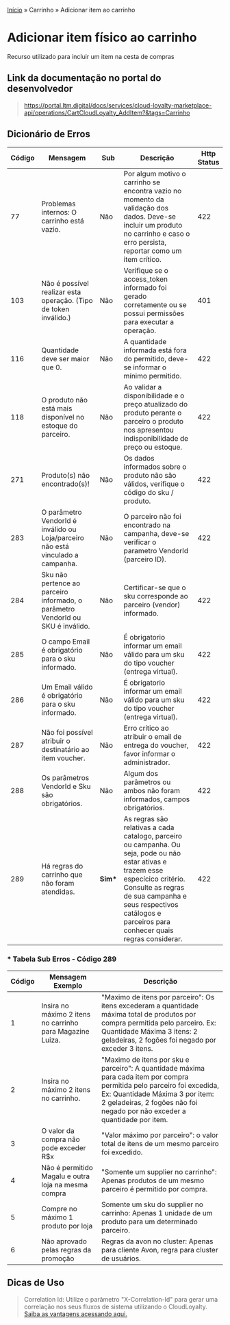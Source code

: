 [Início](/readme.md) &raquo; Carrinho &raquo; Adicionar item ao carrinho
# Adicionar item físico ao carrinho

Recurso utilizado para incluir um item na cesta de compras  

## Link da documentação no portal do desenvolvedor

> https://portal.ltm.digital/docs/services/cloud-loyalty-marketplace-api/operations/CartCloudLoyalty_AddItem?&tags=Carrinho

## Dicionário de Erros

| Código | Mensagem | Sub | Descrição | Http Status |
|-|-|-|-|-|
| 77 | Problemas internos: O carrinho está vazio. | Não | Por algum motivo o carrinho se encontra vazio no momento da validação dos dados. Deve-se incluir um produto no carrinho e caso o erro persista, reportar como um item crítico. | 422
| 103 | Não é possível realizar esta operação. (Tipo de token inválido.) | Não | Verifique se o access_token informado foi gerado corretamente ou se possui permissões para executar a operação.| 401 |
| 116 | Quantidade deve ser maior que 0. | Não | A quantidade informada está fora do permitido, deve-se informar o mínimo permitido. | 422
| 118 | O produto não está mais disponível no estoque do parceiro. | Não | Ao validar a disponibilidade e o preço atualizado do produto perante o parceiro o produto nos apresentou indisponibilidade de preço ou estoque. | 422
| 271 | Produto(s) não encontrado(s)! | Não | Os dados informados sobre o produto não são válidos, verifique o código do sku / produto. | 422
| 283 | O parâmetro VendorId é inválido ou Loja/parceiro não está vinculado a campanha. | Não | O parceiro não foi encontrado na campanha, deve-se verificar o parametro VendorId (parceiro ID). | 422
| 284 | Sku não pertence ao parceiro informado, o parâmetro VendorId ou SKU é inválido. | Não | Certificar-se que o sku corresponde ao parceiro (vendor) informado. | 422
| 285 | O campo Email é obrigatório para o sku informado. | Não | É obrigatorio informar um email válido para um sku do tipo voucher (entrega virtual). | 422
| 286 | Um Email válido é obrigatório para o sku informado. | Não | É obrigatorio informar um email válido para um sku do tipo voucher (entrega virtual). | 422
| 287 | Não foi possível atribuir o destinatário ao item voucher. | Não | Erro crítico ao atribuir o email de entrega do voucher, favor informar o administrador. | 422
| 288 | Os parâmetros VendorId e Sku são obrigatórios. | Não | Algum dos parâmetros ou ambos não foram informados, campos obrigatórios. | 422
| 289 | Há regras do carrinho que não foram atendidas. | **Sim\*** | As regras são relativas a cada catalogo, parceiro ou campanha. Ou seja, pode ou não estar ativas e trazem esse especícico critério. Consulte as regras de sua campanha e seus respectivos catálogos e parceiros para conhecer quais regras considerar. | 422

### * Tabela Sub Erros - Código 289

| Código | Mensagem Exemplo | Descrição |
|-|-|-|
| 1 | Insira no máximo 2 itens no carrinho para Magazine Luiza. | "Maximo de itens por parceiro": Os itens excederam a quantidade máxima total de produtos por compra permitida pelo parceiro. Ex: Quantidade Máxima 3 itens: 2 geladeiras, 2 fogões foi negado por exceder 3 itens. |
| 2 | Insira no máximo 2 itens no carrinho. | "Maximo de itens por sku e parceiro": A quantidade máxima para cada item por compra permitida pelo parceiro foi excedida, Ex: Quantidade Máxima 3 por item: 2 geladeiras, 2 fogões não foi negado por não exceder a quantidade por item. |
| 3 | O valor da compra não pode exceder R$x | "Valor máximo por parceiro": o valor total de itens de um mesmo parceiro foi excedido. |
| 4 | Não é permitido Magalu e outra loja na mesma compra | "Somente um supplier no carrinho": Apenas produtos de um mesmo parceiro é permitido por compra. |
| 5 | Compre no máximo 1 produto por loja | Somente um sku do supplier no carrinho: Apenas 1 unidade de um produto para um determinado parceiro. |
| 6 | Não aprovado pelas regras da promoção | Regras da avon no cluster: Apenas para cliente Avon, regra para cluster de usuários. |

## Dicas de Uso

> Correlation Id: Utilize o parâmetro "X-Correlation-Id" para gerar uma correlação nos seus fluxos de sistema utilizando o CloudLoyalty.
[Saiba as vantagens acessando aqui.](/tips/readme.md)